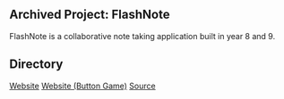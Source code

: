## Archived Project: FlashNote
FlashNote is a collaborative note taking application built in year 8 and 9.

## Directory
<a target="_blank" href="https://r0h.in/articles/flashnote/app/index.html">Website</a>
<a target="_blank" href="https://r0h.in/articles/flashnote/btngame/index.html">Website (Button Game)</a>
<a target="_blank" href="https://github.com/r0hin/r0hin/articles/flashnote">Source</a>